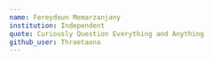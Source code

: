 ```yaml
---
name: Fereydoun Memarzanjany
institution: Independent
quote: Curiously Question Everything and Anything
github_user: Thraetaona
---
```


